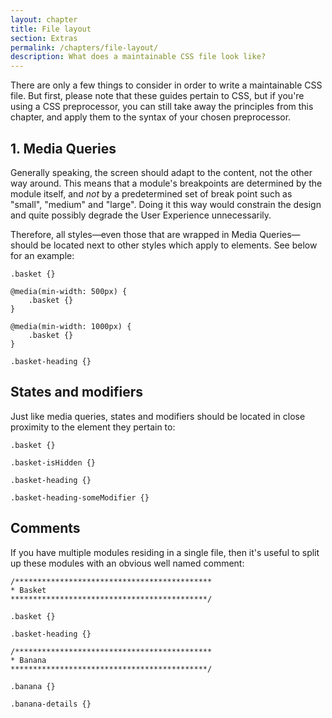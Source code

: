 ```yaml
---
layout: chapter
title: File layout
section: Extras
permalink: /chapters/file-layout/
description: What does a maintainable CSS file look like?
---
```


There are only a few things to consider in order to write a maintainable CSS file. But first, please note that these guides pertain to CSS, but if you're using a CSS preprocessor, you can still take away the principles from this chapter, and apply them to the syntax of your chosen preprocessor.

## 1. Media Queries

Generally speaking, the screen should adapt to the content, not the other way around. This means that a module's breakpoints are determined by the module itself, and *not* by a predetermined set of break point such as "small", "medium" and "large". Doing it this way would constrain the design and quite possibly degrade the User Experience unnecessarily.

Therefore, all styles&mdash;even those that are wrapped in Media Queries&mdash;should be located next to other styles which apply to elements. See below for an example:

	.basket {}

	@media(min-width: 500px) {
		.basket {}
	}

	@media(min-width: 1000px) {
		.basket {}
	}

	.basket-heading {}

## States and modifiers

Just like media queries, states and modifiers should be located in close proximity to the element they pertain to:

	.basket {}

	.basket-isHidden {}

	.basket-heading {}

	.basket-heading-someModifier {}

## Comments

If you have multiple modules residing in a single file, then it's useful to split up these modules with an obvious well named comment:
	
	/********************************************
	* Basket
	********************************************/

	.basket {}

	.basket-heading {}

	/********************************************
	* Banana
	********************************************/

	.banana {}

	.banana-details {}